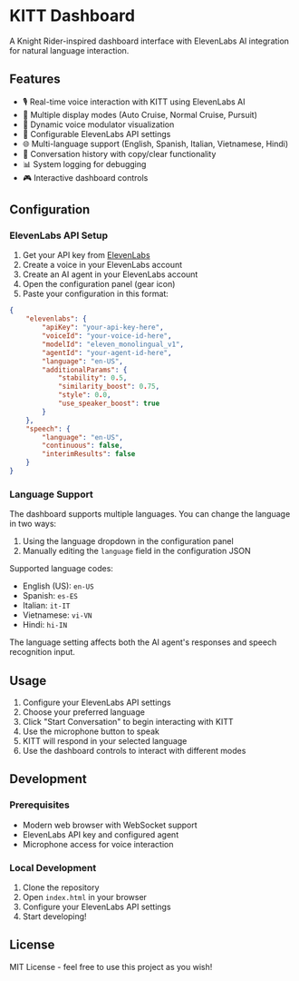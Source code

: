 # KITT Dashboard

A Knight Rider-inspired dashboard interface with ElevenLabs AI integration for natural language interaction.

## Features

- 🎙️ Real-time voice interaction with KITT using ElevenLabs AI
- 🎯 Multiple display modes (Auto Cruise, Normal Cruise, Pursuit)
- 🎨 Dynamic voice modulator visualization
- 🔧 Configurable ElevenLabs API settings
- 🌐 Multi-language support (English, Spanish, Italian, Vietnamese, Hindi)
- 📝 Conversation history with copy/clear functionality
- 📊 System logging for debugging
- 🎮 Interactive dashboard controls

## Configuration

### ElevenLabs API Setup

1. Get your API key from [ElevenLabs](https://elevenlabs.io)
2. Create a voice in your ElevenLabs account
3. Create an AI agent in your ElevenLabs account
4. Open the configuration panel (gear icon)
5. Paste your configuration in this format:

```json
{
    "elevenlabs": {
        "apiKey": "your-api-key-here",
        "voiceId": "your-voice-id-here",
        "modelId": "eleven_monolingual_v1",
        "agentId": "your-agent-id-here",
        "language": "en-US",
        "additionalParams": {
            "stability": 0.5,
            "similarity_boost": 0.75,
            "style": 0.0,
            "use_speaker_boost": true
        }
    },
    "speech": {
        "language": "en-US",
        "continuous": false,
        "interimResults": false
    }
}
```

### Language Support

The dashboard supports multiple languages. You can change the language in two ways:

1. Using the language dropdown in the configuration panel
2. Manually editing the `language` field in the configuration JSON

Supported language codes:
- English (US): `en-US`
- Spanish: `es-ES`
- Italian: `it-IT`
- Vietnamese: `vi-VN`
- Hindi: `hi-IN`

The language setting affects both the AI agent's responses and speech recognition input.

## Usage

1. Configure your ElevenLabs API settings
2. Choose your preferred language
3. Click "Start Conversation" to begin interacting with KITT
4. Use the microphone button to speak
5. KITT will respond in your selected language
6. Use the dashboard controls to interact with different modes

## Development

### Prerequisites

- Modern web browser with WebSocket support
- ElevenLabs API key and configured agent
- Microphone access for voice interaction

### Local Development

1. Clone the repository
2. Open `index.html` in your browser
3. Configure your ElevenLabs API settings
4. Start developing!

## License

MIT License - feel free to use this project as you wish!